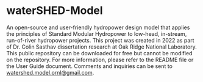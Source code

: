 # waterSHED-Model
An open-source and user-friendly hydropower design model that applies the principles of Standard Modular Hydropower to low-head, in-stream, run-of-river hydropower projects. This project was created in 2022 as part of Dr. Colin Sasthav dissertation research at Oak Ridge National Laboratory. This public repository can be downloaded for free but cannot be modified on the repository. For more information, please refer to the README file or the User Guide document. Comments and inquiries can be sent to watershed.model.ornl@gmail.com. 

